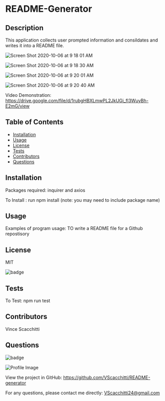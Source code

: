 
  # README-Generator

  ## Description
  This application collects user prompted information and consildates and writes it into a README file.
  
  ![Screen Shot 2020-10-06 at 9 18 01 AM](https://user-images.githubusercontent.com/67161794/95206964-52873600-07b5-11eb-9fee-910452d7a4b4.png)
  
  ![Screen Shot 2020-10-06 at 9 18 30 AM](https://user-images.githubusercontent.com/67161794/95207007-5f0b8e80-07b5-11eb-8835-e2dba282d1b7.png)
  
  ![Screen Shot 2020-10-06 at 9 20 01 AM](https://user-images.githubusercontent.com/67161794/95207043-6af75080-07b5-11eb-90f3-42e2d3daf81a.png)
  
  ![Screen Shot 2020-10-06 at 9 20 40 AM](https://user-images.githubusercontent.com/67161794/95207083-76e31280-07b5-11eb-8d3d-fdfd3f10c09b.png)
  
  Video Demonstration: https://drive.google.com/file/d/1rubgHBXLmwPL2JkUGi_fl3WuyBh-E2mG/view
  
  ## Table of Contents
  - [Installation](#installation)
  - [Usage](#usage)
  - [License](#license)
  - [Tests](#tests)
  - [Contributors](#contributors)
  - [Questions](#questions)

  ## Installation
  Packages required: inquirer and axios
  
 To Install : run npm install (note: you may need to include package name)

  ## Usage
  Examples of program usage: TO write a README file for a Github repostisory

  ## License
  MIT
  
![badge](https://img.shields.io/badge/license-MIT-blue.svg)

  ## Tests
  To Test: npm run test

  ## Contributors
  Vince Scacchitti

  ## Questions
  
![badge](https://img.shields.io/badge/Github-VScacchitti-4cbbb9)
  
![Profile Image](https://github.com/VScacchitti.png?size=50)
  
View the project in GitHub: https://github.com/VScacchitti/README-generator
  
For any questions, please contact me directly: VScacchitti24@gmail.com




